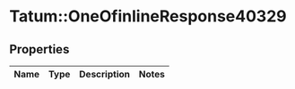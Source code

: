 # Tatum::OneOfinlineResponse40329

## Properties
Name | Type | Description | Notes
------------ | ------------- | ------------- | -------------

